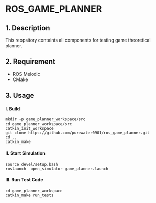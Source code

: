 # ROS_GAME_PLANNER

## 1. Description
This reopsitory containts all components for testing game theoretical planner.

## 2. Requirement
- ROS Melodic
- CMake

## 3. Usage
#### I. Build
``` 
mkdir -p game_planner_workspace/src
cd game_planner_workspace/src
catkin_init_workspace
git clone https://github.com/purewater0901/ros_game_planner.git
cd ..
catkin_make
```

#### II. Start Simulation
```
source devel/setup.bash
roslaunch  open_simulator game_planner.launch
```

#### III. Run Test Code
```
cd game_planner_workspace
catkin_make run_tests
